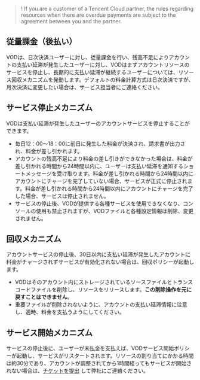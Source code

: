 >! If you are a customer of a Tencent Cloud partner, the rules regarding resources when there are overdue payments are subject to the agreement between you and the partner.

<span id="p1"></span>
## 従量課金（後払い）

VODは、日次決済ユーザーに対し、従量課金を行い、残高不足によりアカウントの支払い延滞が発生したユーザーに対し、VODはまずアカウントリソースのサービスを停止し、長期的に支払い延滞が継続するユーザーについては、リソース回収メカニズムを発動します。デフォルトの料金計算方式は日次決済ですが、月次決済に変更したい場合は、サービス担当者にご連絡ください。

## サービス停止メカニズム

VODは支払い延滞が発生したユーザーのアカウントサービスを停止することができます。

- 毎日12：00〜18：00に前日に発生した料金が決済され、請求書が出力され、料金が差し引かれます。
- アカウントの残高不足により料金の差し引きができなかった場合は、料金が差し引かれる時間から24時間以内に、ユーザーは支払い延滞を通知するショートメッセージを受け取ります。料金が差し引かれる時間から24時間以内にアカウントにチャージを完了していない場合、サービスが正式に停止されます。料金が差し引かれる時間から24時間以内にアカウントにチャージを完了した場合、サービスは停止されません。
- サービスの停止後、VODが提供する各種サービスを使用できなくなり、コンソールの使用も禁止されますが、VODファイルと各種設定情報は削除、変更されません。

## 回収メカニズム

アカウントサービスの停止後、30日以内に支払い延滞が発生したアカウントに料金がチャージされずサービスが有効化されない場合は、回収ポリシーが起動します。

- VODはそのアカウント内にストレージされているソースファイルとトランスコードファイルを削除し、リソースをリリースします。**この削除操作を元に戻すことはできません**。
- 重要ファイルが削除されないように、アカウントの支払い延滞情報に注意し、適時、料金を支払うようにしてください。

## サービス開始メカニズム

サービスの停止後に、ユーザーが未払金を支払えば、VODサービス開始ポリシーが起動し、サービスがリスタートされます。リソースの割り当てにかかる時間は約30分であり、アカウントが調整されてから1時間経ってもサービスが開始されない場合は、[チケットを提出](https://console.cloud.tencent.com/workorder/category) して弊社にご連絡ください。
